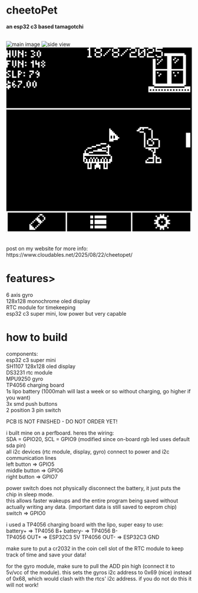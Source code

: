 # cheetoPet
<strong>an esp32 c3 based tamagotchi</strong>
<br><br>

![main image](photos/main.jpg)
![side view](photos/side.jpg)
![screenshot1](photos/screenshot1.png)

<br>
post on my website for more info: https://www.cloudables.net/2025/08/22/cheetopet/
<br>

# features>
6 axis gyro <br>
128x128 monochrome oled display <br>
RTC module for timekeeping <br>
esp32 c3 super mini, low power but very capable <br>
# how to build
components: <br>
esp32 c3 super mini <br>
SH1107 128x128 oled display <br>
DS3231 rtc module <br>
MPU9250 gyro <br>
TP4056 charging board <br>
1s lipo battery (1000mah will last a week or so without charging, go higher if you want) <br>
3x smd push buttons <br>
2 position 3 pin switch <br>

PCB IS NOT FINISHED - DO NOT ORDER YET!

i built mine on a perfboard. heres the wiring:<br>
SDA = GPIO20, SCL = GPIO9 (modified since on-board rgb led uses default sda pin) <br>
all i2c devices (rtc module, display, gyro) connect to power and i2c communication lines <br>
left button => GPIO5 <br>
middle button => GPIO6 <br>
right button => GPIO7 <br>

power switch does not physically disconnect the battery, it just puts the chip in sleep mode.<br>
this allows faster wakeups and the entire program being saved without actually writing any data. (important data is still saved to eeprom chip)<br>
switch => GPIO0 <br>

i used a TP4056 charging board with the lipo, super easy to use: <br>
battery+ => TP4056 B+     battery- => TP4056 B- <br>
TP4056 OUT+ => ESP32C3 5V     TP4056 OUT- => ESP32C3 GND <br>

make sure to put a cr2032 in the coin cell slot of the RTC module to keep track of time and save your data! <br>

for the gyro module, make sure to pull the ADD pin high (connect it to 5v/vcc of the module). this sets the gyros i2c address to 0x69 (nice) instead of 0x68, which would clash with the rtcs' i2c address. if you do not do this it will not work!
